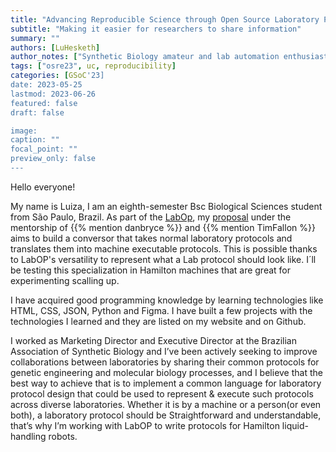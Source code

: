 ```yaml
--- 
title: "Advancing Reproducible Science through Open Source Laboratory Protocols as Software "
subtitle: "Making it easier for researchers to share information"
summary: ""
authors: [LuHesketh]
author_notes: ["Synthetic Biology amateur and lab automation enthusiast"]
tags: ["osre23", uc, reproducibility]
categories: [GSoC'23]
date: 2023-05-25
lastmod: 2023-06-26
featured: false
draft: false

image:
caption: ""
focal_point: ""
preview_only: false
---
```


Hello everyone!

My name is Luiza, I am an eighth-semester Bsc Biological Sciences student from São Paulo, Brazil. As part of the [LabOp](/project/osre23/ucsd/labop), my [proposal](https://docs.google.com/document/d/1pJ7UIATZYASXjbLdUosvq08QkhPNTFxZFId9dapNp-o/edit?usp=sharing) under the mentorship of  {{% mention danbryce %}} and {{% mention TimFallon %}} aims to build a conversor that takes normal laboratory protocols and translates them into machine executable protocols. This is possible thanks to LabOP's versatility to represent what a Lab protocol should look like. I´ll be testing this specialization in Hamilton machines that are great for experimenting scalling up.

I have acquired good programming knowledge by learning technologies like HTML, CSS, JSON, Python and Figma. I have built a few projects with the technologies I learned and they are listed on my website and on Github.

I worked as Marketing Director and Executive Director at the Brazilian Association of Synthetic Biology and I’ve been actively seeking to improve collaborations between laboratories by sharing their common protocols for genetic engineering and molecular biology processes, and I believe that the best way to achieve that is to implement a common language for laboratory protocol design that could be used to represent & execute such protocols across diverse laboratories. Whether it is by a machine or a person(or even both), a laboratory protocol should be Straightforward and understandable, that’s why I’m working with LabOP to write protocols for Hamilton liquid-handling robots.
